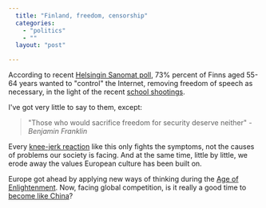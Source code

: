 ```yaml
---
  title: "Finland, freedom, censorship"
  categories: 
    - "politics"
    - ""
  layout: "post"

---
```

<p>
According to recent <a href="http://www.hs.fi/kotimaa/artikkeli/Ik%C3%A4%C3%A4ntyv%C3%A4t+Netti+kuriin+vaikka+sananvapautta+pit%C3%A4isi+rajoittaa/1135240775626">Helsingin Sanomat poll</a>, 73% percent of Finns aged 55-64 years wanted to "control" the Internet, removing freedom of speech as necessary, in the light of the recent <a href="http://en.wikipedia.org/wiki/Kauhajoki_school_shooting">school shootings</a>.
</p><p>
I've got very little to say to them, except:
</p><blockquote>
"Those who would sacrifice freedom for security deserve neither"<em> - Benjamin Franklin</em>
</blockquote><p>
Every <a href="http://bergie.iki.fi/blog/on_finnish_internet_censorship/">knee-jerk reaction</a> like this only fights the symptoms, not the causes of problems our society is facing. And at the same time, little by little, we erode away the values European culture has been built on. 
</p><p>
Europe got ahead by applying new ways of thinking during the <a href="http://en.wikipedia.org/wiki/Age_of_Enlightenment">Age of Enlightenment</a>. Now, facing global competition, is it really a good time to <a href="http://bergie.iki.fi/blog/big_brother_lives_in_sweden/">become like China</a>?
</p>